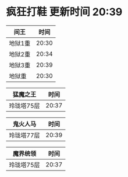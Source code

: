 # 疯狂打鞋 更新时间 20:39

| 间王   | 时间    |
|--------|-------|
| 地狱1重 | 20:30 |
| 地狱2重 | 20:34 |
| 地狱3重 | 20:39 |
| 地狱重 | 20:30 |

| 猛魔之王   | 时间    |
|--------|-------|
| 玲珑塔75层 | 20:37 |

| 鬼火人马   | 时间    |
|--------|-------|
| 玲珑塔77层 | 20:39 |

| 魔界统领   | 时间    |
|--------|-------|
| 玲珑塔75层 | 20:37 |